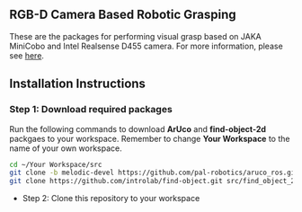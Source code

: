 ## RGB-D Camera Based Robotic Grasping

These are the packages for performing visual grasp based on JAKA MiniCobo and Intel Realsense D455 camera. For more information, please see [here](https://github.com/HenryWJL/RGB-D_Camera_Based_Robotic_Grasping_Project).

## Installation Instructions

### Step 1: Download required packages
Run the following commands to download **ArUco** and **find-object-2d** packgaes to your workspace. Remember to change **Your Workspace** to the name of your own workspace.
```bash
cd ~/Your Workspace/src
git clone -b melodic-devel https://github.com/pal-robotics/aruco_ros.git
git clone https://github.com/introlab/find-object.git src/find_object_2d
```

- Step 2: Clone this repository to your workspace
